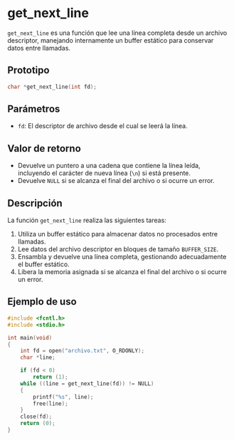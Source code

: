# get_next_line
`get_next_line` es una función que lee una línea completa desde un archivo descriptor, manejando internamente un buffer estático para conservar datos entre llamadas.

## Prototipo
```c
char *get_next_line(int fd);
```

## Parámetros
- `fd`: El descriptor de archivo desde el cual se leerá la línea.

## Valor de retorno
- Devuelve un puntero a una cadena que contiene la línea leída, incluyendo el carácter de nueva línea (`\n`) si está presente.
- Devuelve `NULL` si se alcanza el final del archivo o si ocurre un error.

## Descripción
La función `get_next_line` realiza las siguientes tareas:
1. Utiliza un buffer estático para almacenar datos no procesados entre llamadas.
2. Lee datos del archivo descriptor en bloques de tamaño `BUFFER_SIZE`.
3. Ensambla y devuelve una línea completa, gestionando adecuadamente el buffer estático.
4. Libera la memoria asignada si se alcanza el final del archivo o si ocurre un error.

## Ejemplo de uso
```c
#include <fcntl.h>
#include <stdio.h>

int main(void)
{
    int fd = open("archivo.txt", O_RDONLY);
    char *line;

    if (fd < 0)
        return (1);
    while ((line = get_next_line(fd)) != NULL)
    {
        printf("%s", line);
        free(line);
    }
    close(fd);
    return (0);
}
```
